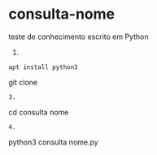 # consulta-nome
teste de conhecimento escrito em Python


1.
```
apt install python3
```

git clone
```
3.
```
cd consulta nome
```
4.
```
python3 consulta nome.py
